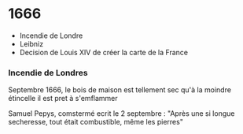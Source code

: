 # 1666

- Incendie de Londre
- Leibniz
- Decision de Louis XIV de créer la carte de la France

### Incendie de Londres

Septembre 1666, le bois de maison est tellement sec qu'à la moindre étincelle il est pret à s'emflammer

Samuel Pepys, comstermé ecrit le 2 septembre : "Après une si longue secheresse, tout était combustible, même les pierres"